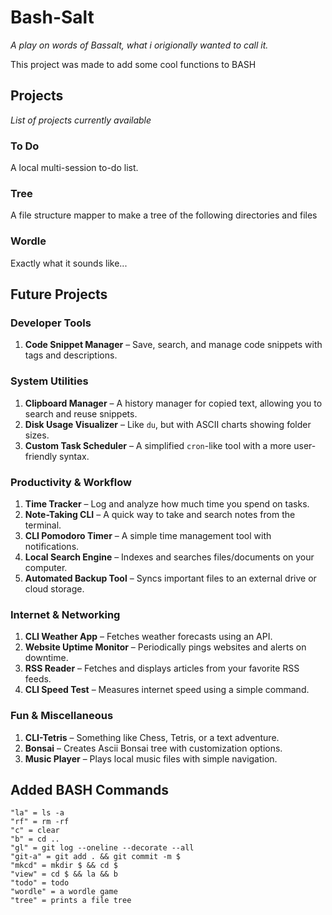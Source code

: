 # Bash-Salt

_A play on words of Bassalt, what i origionally wanted to call it._

This project was made to add some cool functions to BASH

## Projects

_List of projects currently available_

### To Do

A local multi-session to-do list.

### Tree

A file structure mapper to make a tree of the following directories and files

### Wordle

Exactly what it sounds like...

## Future Projects

### **Developer Tools**

1. **Code Snippet Manager** – Save, search, and manage code snippets with tags and descriptions.

### **System Utilities**

1. **Clipboard Manager** – A history manager for copied text, allowing you to search and reuse snippets.
2. **Disk Usage Visualizer** – Like `du`, but with ASCII charts showing folder sizes.
3. **Custom Task Scheduler** – A simplified `cron`-like tool with a more user-friendly syntax.

### **Productivity & Workflow**

1. **Time Tracker** – Log and analyze how much time you spend on tasks.
2. **Note-Taking CLI** – A quick way to take and search notes from the terminal.
3. **CLI Pomodoro Timer** – A simple time management tool with notifications.
4. **Local Search Engine** – Indexes and searches files/documents on your computer.
5. **Automated Backup Tool** – Syncs important files to an external drive or cloud storage.

### **Internet & Networking**

1. **CLI Weather App** – Fetches weather forecasts using an API.
2. **Website Uptime Monitor** – Periodically pings websites and alerts on downtime.
3. **RSS Reader** – Fetches and displays articles from your favorite RSS feeds.
4. **CLI Speed Test** – Measures internet speed using a simple command.

### **Fun & Miscellaneous**

1. **CLI-Tetris** – Something like Chess, Tetris, or a text adventure.
2. **Bonsai** – Creates Ascii Bonsai tree with customization options.
3. **Music Player** – Plays local music files with simple navigation.

## Added BASH Commands

    "la" = ls -a
    "rf" = rm -rf
    "c" = clear
    "b" = cd ..
    "gl" = git log --oneline --decorate --all
    "git-a" = git add . && git commit -m $
    "mkcd" = mkdir $ && cd $
    "view" = cd $ && la && b
    "todo" = todo
    "wordle" = a wordle game
    "tree" = prints a file tree
